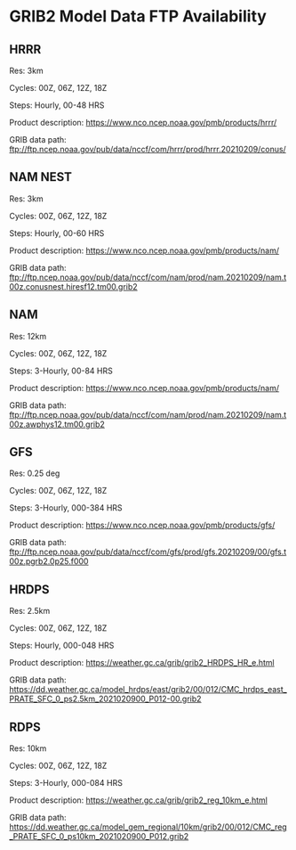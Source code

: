 # GRIB2 Model Data FTP Availability

## HRRR
Res: 3km

Cycles: 00Z, 06Z, 12Z, 18Z

Steps: Hourly, 00-48 HRS

Product description:
https://www.nco.ncep.noaa.gov/pmb/products/hrrr/


GRIB data path:
ftp://ftp.ncep.noaa.gov/pub/data/nccf/com/hrrr/prod/hrrr.20210209/conus/

## NAM NEST
Res: 3km

Cycles: 00Z, 06Z, 12Z, 18Z

Steps: Hourly, 00-60 HRS

Product description: https://www.nco.ncep.noaa.gov/pmb/products/nam/

GRIB data path: ftp://ftp.ncep.noaa.gov/pub/data/nccf/com/nam/prod/nam.20210209/nam.t00z.conusnest.hiresf12.tm00.grib2

## NAM
Res: 12km

Cycles: 00Z, 06Z, 12Z, 18Z

Steps: 3-Hourly, 00-84 HRS

Product description: https://www.nco.ncep.noaa.gov/pmb/products/nam/

GRIB data path:
ftp://ftp.ncep.noaa.gov/pub/data/nccf/com/nam/prod/nam.20210209/nam.t00z.awphys12.tm00.grib2

## GFS
Res: 0.25 deg

Cycles: 00Z, 06Z, 12Z, 18Z

Steps: 3-Hourly, 000-384 HRS

Product description: https://www.nco.ncep.noaa.gov/pmb/products/gfs/

GRIB data path: ftp://ftp.ncep.noaa.gov/pub/data/nccf/com/gfs/prod/gfs.20210209/00/gfs.t00z.pgrb2.0p25.f000

## HRDPS
Res: 2.5km

Cycles: 00Z, 06Z, 12Z, 18Z

Steps: Hourly, 000-048 HRS

Product description: https://weather.gc.ca/grib/grib2_HRDPS_HR_e.html

GRIB data path: https://dd.weather.gc.ca/model_hrdps/east/grib2/00/012/CMC_hrdps_east_PRATE_SFC_0_ps2.5km_2021020900_P012-00.grib2

## RDPS
Res: 10km

Cycles: 00Z, 06Z, 12Z, 18Z

Steps: 3-Hourly, 000-084 HRS

Product description: https://weather.gc.ca/grib/grib2_reg_10km_e.html

GRIB data path: https://dd.weather.gc.ca/model_gem_regional/10km/grib2/00/012/CMC_reg_PRATE_SFC_0_ps10km_2021020900_P012.grib2
